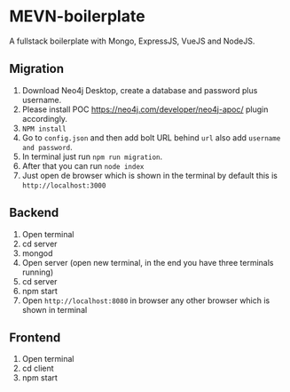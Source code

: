 # MEVN-boilerplate
A fullstack boilerplate with Mongo, ExpressJS, VueJS and NodeJS.

## Migration

1. Download Neo4j Desktop, create a database and password plus username. 
2. Please install POC https://neo4j.com/developer/neo4j-apoc/ plugin accordingly. 
3. `NPM install`
4. Go to `config.json` and then add bolt URL behind `url` also add `username and password`.
5. In terminal just run `npm run migration`.
6. After that you can run `node index`
7. Just open de browser which is shown in the terminal by default this is `http://localhost:3000`

## Backend 
1. Open terminal 
2. cd server
3. mongod
4. Open server (open new terminal, in the end you have three terminals running)
5. cd server
6. npm start
7. Open `http://localhost:8080` in browser any other browser which is shown in terminal

## Frontend 
1. Open terminal
2. cd client
3. npm start